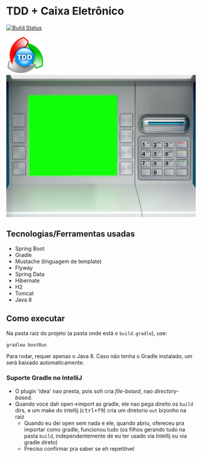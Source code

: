 # TDD + Caixa Eletrônico

[![Build Status](https://travis-ci.org/acdcjunior/tdd-spring-boot-caixa-eletronico.svg?branch=master)](https://travis-ci.org/acdcjunior/tdd-spring-boot-caixa-eletronico)

![atm tdd](src/main/resources/static/banco-logo.png)
![atm tdd](src/main/resources/static/atm796x597.png)

## Tecnologias/Ferramentas usadas

- Spring Boot
- Gradle
- Mustache (linguagem de template)
- Flyway
- Spring Data
- Hibernate
- H2
- Tomcat
- Java 8

## Como executar

Na pasta raiz do projeto (a pasta onde está o `build.gradle`), use:

    gradlew bootRun
    
Para rodar, requer apenas o Java 8. Caso não tenha o Gradle instalado, um será baixado automaticamente.





  
    
### Suporte Gradle no IntelliJ
- O plugin 'idea' nao presta, pois soh cria _file-based_, nao _directory-based_.
- Quando voce dah open->import as gradle, ele nao pega direito os `build` dirs, e um make do intellij (<kbd>ctrl+f9</kbd>)
cria um diretorio `out` bizonho na raiz
    - Quando eu dei open sem nada e ele, quando abriu, ofereceu pra importar como gradle, funcionou
     tudo (os filhos gerando tudo na pasta `build`, independentemente de eu ter usado via Intellij ou via gradle direto)
    - Preciso confirmar pra saber se eh repetitivel